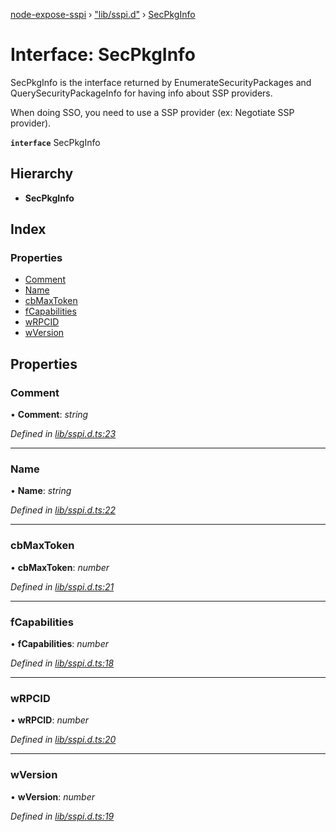 [node-expose-sspi](../README.md) › ["lib/sspi.d"](../modules/_lib_sspi_d_.md) › [SecPkgInfo](_lib_sspi_d_.secpkginfo.md)

# Interface: SecPkgInfo

SecPkgInfo is the interface returned by EnumerateSecurityPackages and QuerySecurityPackageInfo
for having info about SSP providers.

When doing SSO, you need to use a SSP provider (ex: Negotiate SSP provider).

**`interface`** SecPkgInfo

## Hierarchy

* **SecPkgInfo**

## Index

### Properties

* [Comment](_lib_sspi_d_.secpkginfo.md#comment)
* [Name](_lib_sspi_d_.secpkginfo.md#name)
* [cbMaxToken](_lib_sspi_d_.secpkginfo.md#cbmaxtoken)
* [fCapabilities](_lib_sspi_d_.secpkginfo.md#fcapabilities)
* [wRPCID](_lib_sspi_d_.secpkginfo.md#wrpcid)
* [wVersion](_lib_sspi_d_.secpkginfo.md#wversion)

## Properties

###  Comment

• **Comment**: *string*

*Defined in [lib/sspi.d.ts:23](https://github.com/jlguenego/node-expose-sspi/blob/52464ac/lib/sspi.d.ts#L23)*

___

###  Name

• **Name**: *string*

*Defined in [lib/sspi.d.ts:22](https://github.com/jlguenego/node-expose-sspi/blob/52464ac/lib/sspi.d.ts#L22)*

___

###  cbMaxToken

• **cbMaxToken**: *number*

*Defined in [lib/sspi.d.ts:21](https://github.com/jlguenego/node-expose-sspi/blob/52464ac/lib/sspi.d.ts#L21)*

___

###  fCapabilities

• **fCapabilities**: *number*

*Defined in [lib/sspi.d.ts:18](https://github.com/jlguenego/node-expose-sspi/blob/52464ac/lib/sspi.d.ts#L18)*

___

###  wRPCID

• **wRPCID**: *number*

*Defined in [lib/sspi.d.ts:20](https://github.com/jlguenego/node-expose-sspi/blob/52464ac/lib/sspi.d.ts#L20)*

___

###  wVersion

• **wVersion**: *number*

*Defined in [lib/sspi.d.ts:19](https://github.com/jlguenego/node-expose-sspi/blob/52464ac/lib/sspi.d.ts#L19)*
